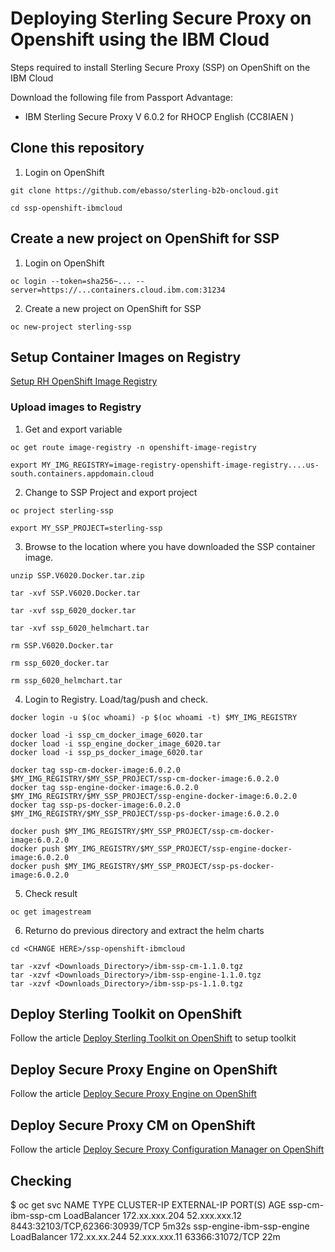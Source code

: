 # Deploying Sterling Secure Proxy on Openshift using the IBM Cloud

Steps required to install Sterling Secure Proxy (SSP) on OpenShift on the IBM Cloud

Download the following file from Passport Advantage:

* IBM Sterling Secure Proxy V 6.0.2 for RHOCP English (CC8IAEN )



## Clone this repository


1. Login on OpenShift

```shell
git clone https://github.com/ebasso/sterling-b2b-oncloud.git

cd ssp-openshift-ibmcloud
```

## Create a new project on OpenShift for SSP

1. Login on OpenShift

```shell
oc login --token=sha256~... --server=https://...containers.cloud.ibm.com:31234
```

2. Create a new project on OpenShift for SSP

```shell
oc new-project sterling-ssp
```

## Setup Container Images on Registry

[Setup RH OpenShift Image Registry](../third-party/setup-roks-image-registry.md)

### Upload images to Registry

1. Get and export variable

```shell
oc get route image-registry -n openshift-image-registry

export MY_IMG_REGISTRY=image-registry-openshift-image-registry....us-south.containers.appdomain.cloud
```

2. Change to SSP Project and export project

```shell
oc project sterling-ssp

export MY_SSP_PROJECT=sterling-ssp
```

3. Browse to the location where you have downloaded the SSP container image.

```shell
unzip SSP.V6020.Docker.tar.zip

tar -xvf SSP.V6020.Docker.tar

tar -xvf ssp_6020_docker.tar

tar -xvf ssp_6020_helmchart.tar

rm SSP.V6020.Docker.tar

rm ssp_6020_docker.tar

rm ssp_6020_helmchart.tar
```
   
4. Login to Registry. Load/tag/push and check.

```shell
docker login -u $(oc whoami) -p $(oc whoami -t) $MY_IMG_REGISTRY

docker load -i ssp_cm_docker_image_6020.tar
docker load -i ssp_engine_docker_image_6020.tar
docker load -i ssp_ps_docker_image_6020.tar

docker tag ssp-cm-docker-image:6.0.2.0     $MY_IMG_REGISTRY/$MY_SSP_PROJECT/ssp-cm-docker-image:6.0.2.0
docker tag ssp-engine-docker-image:6.0.2.0 $MY_IMG_REGISTRY/$MY_SSP_PROJECT/ssp-engine-docker-image:6.0.2.0
docker tag ssp-ps-docker-image:6.0.2.0     $MY_IMG_REGISTRY/$MY_SSP_PROJECT/ssp-ps-docker-image:6.0.2.0

docker push $MY_IMG_REGISTRY/$MY_SSP_PROJECT/ssp-cm-docker-image:6.0.2.0
docker push $MY_IMG_REGISTRY/$MY_SSP_PROJECT/ssp-engine-docker-image:6.0.2.0
docker push $MY_IMG_REGISTRY/$MY_SSP_PROJECT/ssp-ps-docker-image:6.0.2.0
```

5. Check result

```shell
oc get imagestream 
```

6. Returno do previous directory and extract the helm charts

```shell
cd <CHANGE HERE>/ssp-openshift-ibmcloud

tar -xzvf <Downloads_Directory>/ibm-ssp-cm-1.1.0.tgz
tar -xzvf <Downloads_Directory>/ibm-ssp-engine-1.1.0.tgz
tar -xzvf <Downloads_Directory>/ibm-ssp-ps-1.1.0.tgz
```


## Deploy Sterling Toolkit on OpenShift

Follow the article [Deploy Sterling Toolkit on OpenShift](../sterling-toolkit/) to setup toolkit


## Deploy Secure Proxy Engine on OpenShift

Follow the article [Deploy Secure Proxy Engine on OpenShift](README_SSP_ENGINE.md)


## Deploy Secure Proxy CM on OpenShift

Follow the article [Deploy Secure Proxy Configuration Manager on OpenShift](README_SSP_CM.md)

## Checking

$ oc get svc
NAME                        TYPE           CLUSTER-IP       EXTERNAL-IP     PORT(S)                          AGE
ssp-cm-ibm-ssp-cm           LoadBalancer   172.xx.xxx.204   52.xxx.xxx.12   8443:32103/TCP,62366:30939/TCP   5m32s
ssp-engine-ibm-ssp-engine   LoadBalancer   172.xx.xx.244    52.xxx.xxx.11   63366:31072/TCP                  22m